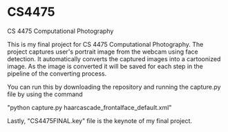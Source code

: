 # CS4475
CS 4475 Computational Photography

This is my final project for CS 4475 Computational Photography.
The project captures user's portrait image from the webcam using face detection.
It automatically converts the captured images into a cartoonized image.
As the image is converted it will be saved for each step in the pipeline of the converting process.

You can run this by downloading the repository and running the capture.py file by using the command

"python capture.py haarcascade_frontalface_default.xml"

Lastly, "CS4475FINAL.key" file is the keynote of my final project.
